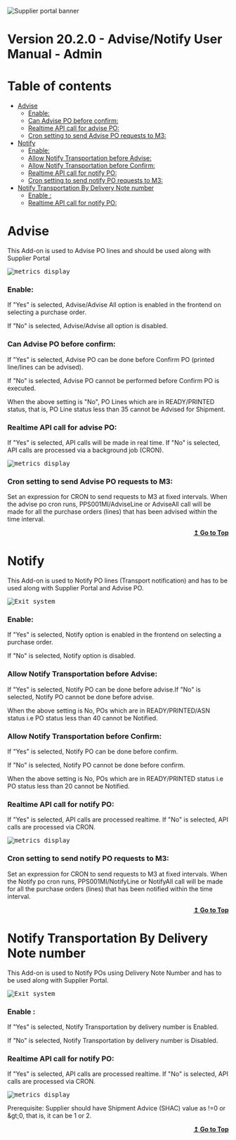 
![Supplier portal banner](../../../../images/banner-supplier-portal.jpg)

# Version 20.2.0 - Advise/Notify User Manual - Admin

# Table of contents


- [Advise](#advise)
    - [Enable:](#enable)
    - [Can Advise PO before confirm:](#can-advise-po-before-confirm)
    - [Realtime API call for advise PO:](#realtime-api-call-for-advise-po)
    - [Cron setting to send Advise PO requests to M3:](#cron-setting-to-send-advise-po-requests-to-m3)
- [Notify](#notify)
    - [Enable:](#enable)
    - [Allow Notify Transportation before Advise:](#allow-notify-transportation-before-advise)
    - [Allow Notify Transportation before Confirm:](#allow-notify-transportation-before-confirm)
    - [Realtime API call for notify PO:](#realtime-api-call-for-notify-po)
    - [Cron setting to send notify PO requests to M3:](#cron-setting-to-send-notify-po-requests-to-m3)
- [Notify Transportation By Delivery Note number](#notify-transportation-by-delivery-note-number)
    - [Enable :](#enable-)
    - [Realtime API call for notify PO:](#realtime-api-call-for-notify-po)



# Advise

This Add-on is used to Advise PO lines and should be used along with Supplier Portal


<kbd>
<img alt="metrics display" src="../../images/usermanual/advise_po_setting.png"> 
</kbd>

### Enable:
If &quot;Yes&quot; is selected, Advise/Advise All option is enabled in the frontend on selecting a purchase order.

If &quot;No&quot; is selected, Advise/Advise all option is disabled.

### Can Advise PO before confirm: 
If &quot;Yes&quot; is selected, Advise PO can be done before Confirm PO (printed line/lines can be advised).

If &quot;No&quot; is selected, Advise PO cannot be performed before Confirm PO is executed.

When the above setting is &quot;No&quot;, PO Lines which are in READY/PRINTED status, that is, PO Line status less than 35 cannot be Advised for Shipment.

### Realtime API call for advise PO:
If &quot;Yes&quot; is selected, API calls will be made in real time. If &quot;No&quot; is selected, API calls are processed via a background job (CRON).

<kbd>
<img alt="metrics display" src="../../images/usermanual/cron-advise-settings.png"> 
</kbd>

### Cron setting to send Advise PO requests to M3:
Set an expression for CRON to send requests to M3 at fixed intervals. When the advise po cron runs, PPS001MI/AdviseLine or AdviseAll call will be made for all the purchase orders (lines) that has been advised within the time interval.

<div align="right">
<b>
 <a href="#table-of-contents">↥ Go to Top</a>
</b>
</div>


# Notify

This Add-on is used to Notify PO lines (Transport notification) and has to be used along with Supplier Portal and Advise PO. 

<kbd>
<img alt="Exit system" src="../../images/usermanual/notify_po_setting.png">
</kbd>

### Enable:
If &quot;Yes&quot; is selected, Notify option is enabled in the frontend on selecting a purchase order.

If &quot;No&quot; is selected, Notify option is disabled.
 

### Allow Notify Transportation before Advise:
If &quot;Yes&quot; is selected, Notify PO can be done before advise.If &quot;No&quot; is selected, Notify PO cannot be done before advise. 

When the above setting is No, POs which are in READY/PRINTED/ASN status i.e PO status less than 40 cannot be Notified.

### Allow Notify Transportation before Confirm: 
If &quot;Yes&quot; is selected, Notify PO can be done before confirm.

If &quot;No&quot; is selected, Notify PO cannot be done before confirm.

When the above setting is No, POs which are in READY/PRINTED status i.e PO status less than 20 cannot be Notified.

### Realtime API call for notify PO:
If &quot;Yes&quot; is selected, API calls are processed realtime. If &quot;No&quot; is selected, API calls are processed via CRON.

<kbd>
<img alt="metrics display" src="../../images/usermanual/cron-notify-settings.png"> 
</kbd>

### Cron setting to send notify PO requests to M3:
Set an expression for CRON to send requests to M3 at fixed intervals.  When the Notify po cron runs, PPS001MI/NotifyLine or NotifyAll call will be made for all the purchase orders (lines) that has been notified within the time interval.


<div align="right">
<b>
 <a href="#table-of-contents">↥ Go to Top</a>
</b>
</div>

# Notify Transportation By Delivery Note number

This Add-on is used to Notify POs using Delivery Note Number and has to be used along with Supplier Portal.

<kbd>
<img alt="Exit system" src="../../images/usermanual/notify_tranport_by_delivery.png">
</kbd>


### Enable : 
If &quot;Yes&quot; is selected, Notify Transportation by delivery number is Enabled. 

If &quot;No&quot; is selected, Notify Transportation by delivery number is Disabled.

### Realtime API call for notify PO:
If &quot;Yes&quot; is selected, API calls are processed realtime. If &quot;No&quot; is selected, API calls are processed via CRON.

<kbd>
<img alt="metrics display" src="../../images/usermanual/cron-notifyByDel-settings.png"> 
</kbd>

Prerequisite: Supplier should have Shipment Advice (SHAC) value as !=0 or \&gt;0, that is, it can be 1 or 2.

<div align="right">
<b>
 <a href="#table-of-contents">↥ Go to Top</a>
</b>
</div>

